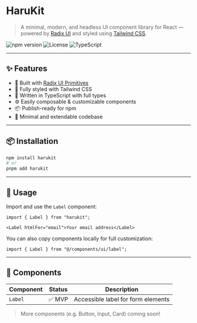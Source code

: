# HaruKit

> A minimal, modern, and headless UI component library for React — powered by [Radix UI](https://www.radix-ui.com/) and styled using [Tailwind CSS](https://tailwindcss.com/).

![npm version](https://img.shields.io/npm/v/harukit?color=blue&style=flat-square)
![License](https://img.shields.io/github/license/hareeshbhittam/harukit?style=flat-square)
![TypeScript](https://img.shields.io/badge/TypeScript-ready-blue?style=flat-square)

---

## ✨ Features

- 🧩 Built with [Radix UI Primitives](https://www.radix-ui.com/primitives)
- 💅 Fully styled with Tailwind CSS
- 🧠 Written in TypeScript with full types
- ⚙️ Easily composable & customizable components
- 📦 Publish-ready for npm
- 🧱 Minimal and extendable codebase

---

## 📦 Installation

```bash
npm install harukit
# or
pnpm add harukit
```

---

## 📖 Usage

Import and use the `Label` component:

```tsx
import { Label } from "harukit";

<Label htmlFor="email">Your email address</Label>
```

You can also copy components locally for full customization:

```tsx
import { Label } from "@/components/ui/label";
```

---

## 🧱 Components

| Component | Status | Description                        |
|-----------|--------|------------------------------------|
| `Label`   | ✅ MVP  | Accessible label for form elements |

> More components (e.g. Button, Input, Card) coming soon!

```
